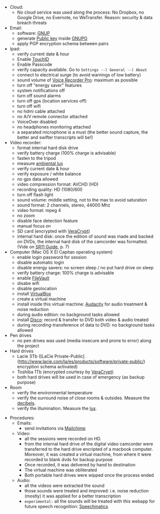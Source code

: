 + Cloud:
    * No cloud service was used along the process: No Dropbox, no Google Drive, no Evernote, no WeTransfer. Reason: security & data breach threats 
+ Email:
	* software: [GNUP](https://www.gnupg.org/software/index.html)
	* generate [Public key](http://www.dewinter.com/gnupg_howto/english/GPGMiniHowto-1.html#ss1.1) inside [GNUPG](https://www.gnupg.org/software/index.html)
	* apply PGP encryption schema between pairs
+ Ipad:
    * verify current date & hour
	* Enable [TouchID](https://support.apple.com/en-us/HT204587)
	* Enable Passcode
	* verify capacity available. Go to `Settings --) General --) About`
	* connect to electrical surge (to avoid warnings of low battery)
	* sound volume of [Voice Recorder Pro](https://itunes.apple.com/ar/app/voice-record-pro/id546983235?mt=8): maximum as possible
	* turn off "energy saver" features
	* system notifications off
	* turn off sound alarms
	* turn off gps (location services off)
	* turn off wifi
	* no hdmi cable attached
	* no A/V remote connector attached
	* VoiceOver disabled
	* no headphones monitoring attached
	* a separated microphone is a must (the better sound capture, the better and swifter transcripts will be!)
+ Video recorder:
    * format internal hard disk drive
	* verify battery charge (100% charge is advisable)
    * fasten to the tripod
	* measure [ambiental lux](https://itunes.apple.com/es/app/light-meter-lux-measurement-tool/id642285909?mt=8)
    * verify current date & hour
	* verify exposure / white balance
	* no gps data allowed
	* video compression format: AVCHD (HD)
	* recording quality: HD (1080/60I)
	* turn off flash light
    * sound volume: middle setting, not to the max to avoid saturation
	* sound format: 2 channels, stereo, 44000 Mhz
	* video format: mpeg 4
	* no zoom
	* disable face detection feature
	* manual focus on
	* SD card (encrypted with [VeraCrypt](https://veracrypt.codeplex.com/))
    * internal hard disk: once the edition of sound was made and backed on DVDs, the internal hard disk of the camcorder was formatted. (Vide on [SR11 Guide](https://bitbucket.org/imhicihu/focus-group-2016/downloads/sr11guide.pdf), p. 7)
+ Computer (Mac OS X El Capitan operating system)
    * enable login password for session
	* disable automatic login
	* disable energy savers: no screen sleep / no put hard drive on sleep
	* verify battery charge: 100% charge is advisable
	* enable [FileVault](https://support.apple.com/en-us/HT204837)
	* disabe wifi
	* disable geolocation
	* install [VirtualBox](https://www.virtualbox.org/wiki/VirtualBox)
	* create a virtual machine
	* install inside this virtual machine: [Audacity](http://www.audacityteam.org/) for audio treatment & noise reduction
	* during audio edition: no background tasks allowed
	* install [Disco](http://www.discoapp.com/): record & transfer to DVD both video & audio treated
	* during recording-transference of data to DVD: no background tasks allowed
+ Pen drives
    * no pen drives was used (media insecure and prone to error) along the project
+ Hard drives
    * Lacie 3Tb ([LaCie Private-Public] (http://www.lacie.com/la/es/products/software/private-public/) encryption schema activated)
	* Toshiba 1Tb (encrypted courtesy by [VeraCrypt](https://veracrypt.codeplex.com/))
	* both hard drives will be used in case of emergency (as backup purpose)
+ Room 
    * verify the environmental temperature
	* verify the surround noise of close rooms & outsides. Measure the [decibels](https://bitbucket.org/imhicihu/focus-group-2016/issues/12/workflow-software-involved).
	* verify the illumination. Measure the [lux](https://bitbucket.org/imhicihu/focus-group-2016/issues/12/workflow-software-involved).
	
* Procedures:
    + Emails:
	    * send invitations via [Mailchimp](https://bitbucket.org/imhicihu/focus-group-2016/issues/17/workflow-webapp-used)
    + Video:
        * all the sessions were recorded on HD.
	    * from the internal hard drive of the digital video camcorder were transferred to the hard drive encripted of a macbook computer. Moreover, it was created a virtual machine, from where it were recorded to blank dvds for backup purpose
	    * Once recorded, it was delivered by hand to destination
	    * The virtual machine was obliterated
	    * Both portable hard drives were wipped once the process ended
	+ Audio:
        * all the videos were extracted the sound
	    * those sounds were treated and improved: i.e. noise reduction (mostly) it was applied for a better transcription
		* `experimental:` all the sounds will be treated with this webapp for future speech recognition: [Speechmatics](https://www.speechmatics.com/labs/real-time-demo/)